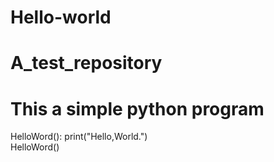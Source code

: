 # Hello-world
# A_test_repository
# This a simple python program
HelloWord():
  print("Hello,World.")  
HelloWord()
